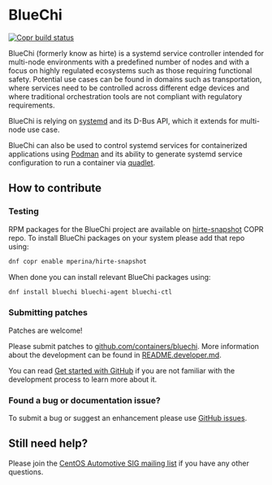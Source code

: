 # BlueChi

[![Copr build status](https://copr.fedorainfracloud.org/coprs/mperina/hirte-snapshot/package/hirte/status_image/last_build.png)](https://copr.fedorainfracloud.org/coprs/mperina/hirte-snapshot/package/hirte/)

BlueChi (formerly know as hirte) is a systemd service controller intended for
multi-node environments with a predefined number of nodes and with a focus on
highly regulated ecosystems such as those requiring functional safety.
Potential use cases can be found in domains such as transportation, where
services need to be controlled across different edge devices and where
traditional orchestration tools are not compliant with regulatory requirements.

BlueChi is relying on [systemd](https://github.com/systemd/systemd) and its D-Bus
API, which it extends for multi-node use case.

BlueChi can also be used to control systemd services for containerized applications
using [Podman](https://github.com/containers/podman/) and its ability
to generate systemd service configuration to run a container via
[quadlet](https://www.redhat.com/sysadmin/quadlet-podman).

## How to contribute

### Testing

RPM packages for the BlueChi project are available on
[hirte-snapshot](https://copr.fedorainfracloud.org/coprs/mperina/hirte-snapshot/)
COPR repo. To install BlueChi packages on your system please add that repo using:

```bash
dnf copr enable mperina/hirte-snapshot
```

When done you can install relevant BlueChi packages using:

```bash
dnf install bluechi bluechi-agent bluechi-ctl
```

### Submitting patches

Patches are welcome!

Please submit patches to [github.com/containers/bluechi](https://github.com/containers/bluechi).
More information about the development can be found in [README.developer.md](README.developer.md).

You can read [Get started with GitHub](https://docs.github.com/en/get-started)
if you are not familiar with the development process to learn more about it.

### Found a bug or documentation issue?

To submit a bug or suggest an enhancement please use [GitHub issues](https://github.com/containers/bluechi/issues).

## Still need help?

Please join the [CentOS Automotive SIG mailing list](https://lists.centos.org/mailman/listinfo/centos-automotive-sig/)
if you have any other questions.
